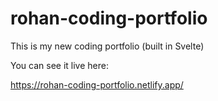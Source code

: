 # rohan-coding-portfolio
 This is my new coding portfolio (built in Svelte)

 You can see it live here: 

 https://rohan-coding-portfolio.netlify.app/
